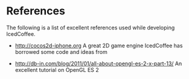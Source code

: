 References
==========

The following is a list of excellent references used while developing IcedCoffee.

 * http://cocos2d-iphone.org
   A great 2D game engine IcedCoffee has borrowed some code and ideas from

 * http://db-in.com/blog/2011/01/all-about-opengl-es-2-x-part-13/
   An excellent tutorial on OpenGL ES 2